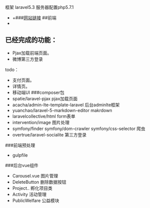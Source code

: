 框架 laravel5.3 服务器配置php5.7.1

- [ycg]: http://ycg.g91app.com/
+###[网站链接](http://ycg.g91app.com/)
 ##前端
-
 已经完成的功能：
-
  - Pjax加载前端页面。
  - 微博第三方登录

 todo：
  - 支付页面。
  - 详情页。
  - 移动端UI
###composer包
 - spatie/laravel-pjax pjax加载页面
 - acacha/admin-lte-template-laravel 后台adminlte框架
 - yuanchao/laravel-5-markdown-editor makrdown
 - laravelcollective/html form表单
 - intervention/image 图片处理
 - symfony/finder symfony/dom-crawler symfony/css-selector 爬虫
 - overtrue/laravel-socialite 第三方登录

###前端预处理
 - gulpfile

###后台vue组件 
- Carousel.vue 图片管理
- DeleteButton 删除数据按钮
- Project.. 孵化项目类
- Activity 活动管理
- PublicWelfare 公益模块





